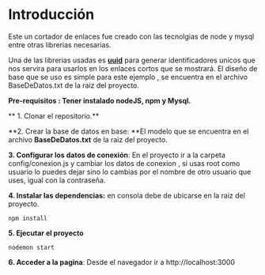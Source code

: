 # Introducción
Este un cortador de enlaces fue creado con las tecnolgias de node y mysql entre otras librerias necesarias.

Una de las librerias usadas es **[uuid](https://www.npmjs.com/package/uuid "uuid")** para generar identificadores unicos que nos servira para usarlos en los enlaces cortos que se mostrará.
El diseño de base que se uso es simple para este ejemplo , se encuentra en el archivo BaseDeDatos.txt de la raiz del proyecto.

**Pre-requisitos : Tener instalado nodeJS, npm y Mysql.**

** 1. Clonar el repositorio.**

**2. Crear la base de datos en base: **El modelo que se encuentra en el archivo **BaseDeDatos.txt** de la raiz del proyecto.

**3.  Configurar los datos de conexión**: En el proyecto ir a la carpeta config/conexion.js  y cambiar los datos de conexion , si usas root como usuario lo puedes dejar sino lo cambias por el nombre de otro usuario que uses, igual con la contraseña.

**4. Instalar las dependencias:** en consola debe de ubicarse en la raiz del proyecto.



    npm install

**5. Ejecutar el proyecto**

    nodemon start


**6. Acceder a la pagina**: Desde el navegador ir a http://localhost:3000
